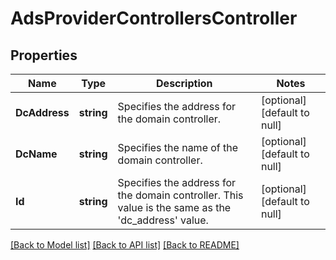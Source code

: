 # AdsProviderControllersController

## Properties
Name | Type | Description | Notes
------------ | ------------- | ------------- | -------------
**DcAddress** | **string** | Specifies the address for the domain controller. | [optional] [default to null]
**DcName** | **string** | Specifies the name of the domain controller. | [optional] [default to null]
**Id** | **string** | Specifies the address for the domain controller. This value is the same as the &#39;dc_address&#39; value. | [optional] [default to null]

[[Back to Model list]](../README.md#documentation-for-models) [[Back to API list]](../README.md#documentation-for-api-endpoints) [[Back to README]](../README.md)


